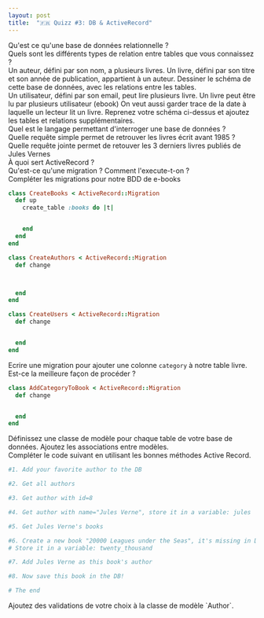 ```yaml
---
layout: post
title:  "🇫🇷 Quizz #3: DB & ActiveRecord"
---
```


<div class="question">
  Qu'est ce qu'une base de données relationnelle ?
<div>

<div class="answer big"></div>

<div class="question">
  Quels sont les différents types de relation entre tables que vous connaissez ?
<div>

<div class="answer big"></div>


<div class="question">
  Un auteur, défini par son nom, a plusieurs livres. Un livre, défini par son titre et son année de publication, appartient à un auteur. Dessiner le schéma de cette base de données, avec les relations entre les tables.
</div>

<div class="answer big">

</div>



<div class="question">
  Un utilisateur, défini par son email, peut lire plusieurs livre. Un livre peut être lu par plusieurs utilisateur (ebook) On veut aussi garder trace de la date à laquelle un lecteur lit un livre. Reprenez votre schéma ci-dessus et ajoutez les tables et relations supplémentaires.
</div>

<div class="answer big">

</div>

<div class="question">
  Quel est le langage permettant d'interroger une base de données ?
</div>

<div class="answer"></div>

<div class="question">
  Quelle requête simple permet de retrouver les livres écrit avant 1985 ?
</div>

<div class="answer">

</div>

<div class="question">
  Quelle requête jointe permet de retouver les 3 derniers livres publiés de Jules Vernes
</div>

<div class="answer"></div>




<div class="question">
  À quoi sert ActiveRecord ?
</div>

<div class="answer">

</div>

<div class="question">
  Qu'est-ce qu'une migration ? Comment l'execute-t-on ?
</div>

<div class="answer">

</div>

<div class="question">
  Compléter les migrations pour notre BDD de e-books
</div>

```ruby
class CreateBooks < ActiveRecord::Migration
  def up
    create_table :books do |t|


    end
  end
end
```

```ruby
class CreateAuthors < ActiveRecord::Migration
  def change



  end
end
```

```ruby
class CreateUsers < ActiveRecord::Migration
  def change


  end
end
```
<div style="page-break-after:always;"></div>

<div class="question">
  Ecrire une migration pour ajouter une colonne <code>category</code> à notre table livre.
  Est-ce la meilleure façon de procéder ?
</div>

```ruby
class AddCategoryToBook < ActiveRecord::Migration
  def change


  end
end
```


<div class="question">
  Définissez une classe de modèle pour chaque table de votre base de données.
  Ajoutez les associations entre modèles.
</div>

<div class="answer big"></div>


<div class="question">
  Compléter le code suivant en utilisant les bonnes méthodes Active Record.
</div>

```ruby
#1. Add your favorite author to the DB

#2. Get all authors

#3. Get author with id=8

#4. Get author with name="Jules Verne", store it in a variable: jules

#5. Get Jules Verne's books

#6. Create a new book "20000 Leagues under the Seas", it's missing in DB.
# Store it in a variable: twenty_thousand

#7. Add Jules Verne as this book's author

#8. Now save this book in the DB!

# The end
```


<div class="question">
  Ajoutez des validations de votre choix à la classe de modèle `Author`.
</div>

<div class="answer big">

</div>

